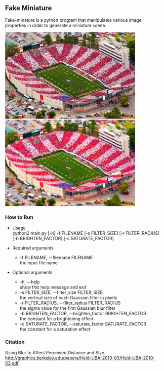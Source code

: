 ## Fake Miniature
Fake-minature is a python program that manipulates various image properties in order to generate a miniature scene.  

<img src="/sample/stadium.png" width="420">&nbsp;&nbsp;&nbsp;&nbsp;<img src="/sample/stadium_out.jpg" width="420">

### How to Run
* Usage  
python3 main.py [-h] -f FILENAME [-s FILTER_SIZE] [-r FILTER_RADIUS] [-b BRIGHTEN_FACTOR] [-c SATURATE_FACTOR]  

* Required arguments
  * -f FILENAME, --filename FILENAME  
     the input file name  

* Optional arguments
  * -h, --help  
     show this help message and exit  
  * -s FILTER_SIZE, --filter_size FILTER_SIZE  
     the vertical size of each Gaussian filter in pixels  
  * -r FILTER_RADIUS, --filter_radius FILTER_RADIUS  
     the sigma value for the first Gaussian blur filter  
  * -b BRIGHTEN_FACTOR, --brighten_factor BRIGHTEN_FACTOR  
     the constant for a brightening effect  
  * -c SATURATE_FACTOR, --saturate_factor SATURATE_FACTOR  
     the constant for a saturation effect  

### Citation
Using Blur to Affect Perceived Distance and Size,  
http://graphics.berkeley.edu/papers/Held-UBA-2010-03/Held-UBA-2010-03.pdf
